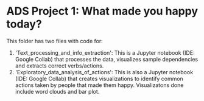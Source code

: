# ADS Project 1: What made you happy today?

This folder has two files with code for:
1. 'Text_processing_and_info_extraction': This is a Jupyter notebook (IDE: Google Collab) that processes the data, visualizes sample dependencies and extracts correct verbs/actions.
2. 'Exploratory_data_analysis_of_actions': This is also a Jupyter notebook (IDE: Google Collab) that creates visualizations to identify common actions taken by people that made them happy. Visualizatons done include word clouds and bar plot.
